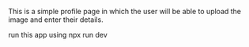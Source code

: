 This is a simple profile page
in which the user will be able to upload the image and enter their details.

run this app using npx run dev
